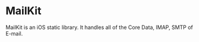 # MailKit

MailKit is an iOS static library. It handles all of the Core Data, IMAP, SMTP of E-mail.

